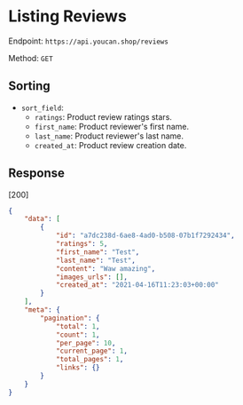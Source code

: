 # Listing Reviews

Endpoint: `https://api.youcan.shop/reviews` 

Method: `GET`

## Sorting

- `sort_field`:
  - `ratings`: Product review ratings stars.
  - `first_name`: Product reviewer's first name.
  - `last_name`: Product reviewer's last name.
  - `created_at`: Product review creation date.

## Response

[200]

```json
{
    "data": [
        {
            "id": "a7dc238d-6ae8-4ad0-b508-07b1f7292434",
            "ratings": 5,
            "first_name": "Test",
            "last_name": "Test",
            "content": "Waw amazing",
            "images_urls": [],
            "created_at": "2021-04-16T11:23:03+00:00"
        }
    ],
    "meta": {
        "pagination": {
            "total": 1,
            "count": 1,
            "per_page": 10,
            "current_page": 1,
            "total_pages": 1,
            "links": {}
        }
    }
}
```
